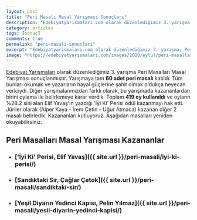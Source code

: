 ```yaml
---
layout: post
title: "Peri Masalı Masal Yarışması Sonuçları"
description: "Edebiyatyarismalari.com olarak düzenlediğimiz 3. yarışma; Peri Masalları Yarışması sonuçlanmıştır."
category: articles
tags: [sonuç]
comments: true
permalink: "peri-masali-sonuclari"
excerpt: "Edebiyatyarismalari.com olarak düzenlediğimiz 3. yarışma; Peri Masalları Yarışması sonuçlanmıştır."
image: "https://edebiyatyarismalari.com/images/2020/eylul/peri-masallari-sonculari.jpg"
---
```


[Edebiyat Yarışmaları](https://edebiyatyarismalari.com/) olarak düzenlediğimiz 3. yarışma Peri Masalları Masal Yarışması sonuçlanmıştır.
Yarışmaya tam **60 adet peri masalı** katıldı. Tüm bunları okumak ve yazarların hayal güçlerine şahit olmak oldukça heyecan vericiydi.
Diğer yarışmalarımızdan farklı olarak, bu yarışmada kazananlardan birini oylama ile belirlemeye karar verdik. 
Toplam **419 oy kullanıldı** ve oyların %28.2 sini alan Elif Yavaş'ın yazdığı 'İyi Ki' Perisi ödül kazanmayı hak etti.
Jüriler olarak (Alper Kaya - İrem Çetin - Uğur Atmaca) kazanan diğer 2 masalı belirledik. 
Kazananları kutluyoruz. Aşağıdan masalları yeniden okuyabilirsiniz.

## Peri Masalları Masal Yarışması Kazananlar

- ### ['İyi Ki' Perisi, Elif Yavaş]({{ site.url }}/peri-masali/iyi-ki-perisi/)

- ### [Sandıktaki Sır, Çağlar Çetok]({{ site.url }}/peri-masali/sandiktaki-sir/)

- ### [Yeşil Diyarın Yedinci Kapısı, Pelin Yılmaz]({{ site.url }}/peri-masali/yesil-diyarin-yedinci-kapisi/)  
